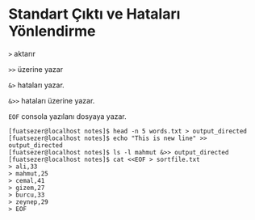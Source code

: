 # Standart Çıktı ve Hataları Yönlendirme
`>` aktarır

`>>` üzerine yazar

`&>` hataları yazar.

`&>>` hataları üzerine yazar.

`EOF` consola yazılanı dosyaya yazar.
```console
[fuatsezer@localhost notes]$ head -n 5 words.txt > output_directed
[fuatsezer@localhost notes]$ echo "This is new line" >> output_directed
[fuatsezer@localhost notes]$ ls -l mahmut &>> output_directed
[fuatsezer@localhost notes]$ cat <<EOF > sortfile.txt
> ali,33
> mahmut,25
> cemal,41
> gizem,27
> burcu,33
> zeynep,29
> EOF
```

